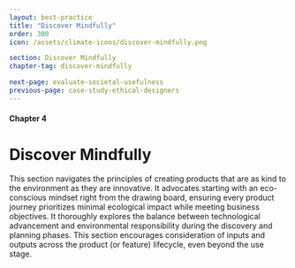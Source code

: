 ```yaml
---
layout: best-practice
title: "Discover Mindfully"
order: 300
icon: /assets/climate-icons/discover-mindfully.png

section: Discover Mindfully
chapter-tag: discover-mindfully

next-page: evaluate-societal-usefulness
previous-page: case-study-ethical-designers
---
```

#### Chapter 4
# Discover Mindfully

<div class="intro-chapter" style="text-align:left;"> 
  <p>This section navigates the principles of creating products that are as kind to the environment as they are innovative. It advocates starting with an eco-conscious mindset right from the drawing board, ensuring every product journey prioritizes minimal ecological impact while meeting business objectives. It thoroughly explores the balance between technological advancement and environmental responsibility during the discovery and planning phases. This section encourages consideration of inputs and outputs across the product (or feature) lifecycle, even beyond the use stage.</p>
</div>
